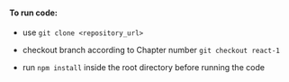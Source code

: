 #### To run code:

   - use `git clone <repository_url>`
  
   - checkout branch according to Chapter number `git checkout react-1`
  
   - run `npm install` inside the root directory before running the code

